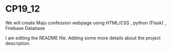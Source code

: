 # CP19_12
We will create Maju confession webpage using HTML/CSS , python (Flask) , Firebase Database



I am editing the README file. Adding some more details about the project description.
